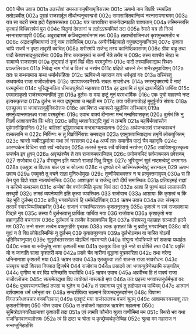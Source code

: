 001  भीष्म उवाच
001a ततस्तेषां समस्तानामृषीणामृषिसत्तमः
001c ऋषभो नाम विप्रर्षिः स्मयन्निव ततोऽब्रवीत्
002a पुराहं राजशार्दूल तीर्थान्यनुचरन्प्रभो
002c समासादितवान्दिव्यं नरनारायणाश्रमम्
003a यत्र सा बदरी रम्या ह्रदो वैहायसस्तथा
003c यत्र चाश्वशिरा राजन्वेदान्पठति शाश्वतान्
004a तस्मिन्सरसि कृत्वाहं विधिवत्तर्पणं पुरा
004c पितॄणां देवतानां च ततोऽऽश्रममियां तदा
005a रेमाते यत्र तौ नित्यं नरनारायणावृषी
005c अदूरादाश्रमं कञ्चिद्वासार्थमगमं ततः
006a ततश्चीराजिनधरं कृशमुच्चमतीव च
006c अद्राक्षमृषिमायान्तं तनुं नाम तपोनिधिम्
007a अन्यैर्नरैर्महाबाहो वपुषाष्टगुणान्वितम्
007c कृशता चापि राजर्षे न दृष्टा तादृशी क्वचित्
008a शरीरमपि राजेन्द्र तस्य कानिष्ठिकासमम्
008c ग्रीवा बाहू तथा पादौ केशाश्चाद्भुतदर्शनाः
009a शिरः कायानुरूपं च कर्णौ नेत्रे तथैव च
009c तस्य वाक्चैव चेष्टा च सामान्ये राजसत्तम
010a दृष्ट्वाहं तं कृशं विप्रं भीतः परमदुर्मनाः
010c पादौ तस्याभिवाद्याथ स्थितः प्राञ्जलिरग्रतः
011a निवेद्य नाम गोत्रं च पितरं च नरर्षभ
011c प्रदिष्टे चासने तेन शनैरहमुपाविशम्
012a ततः स कथयामास कथा धर्मार्थसंहिताः
012c ऋषिमध्ये महाराज तत्र धर्मभृतां वरः
013a तस्मिंस्तु कथयत्येव राजा राजीवलोचनः
013c उपायाज्जवनैरश्वैः सबलः सावरोधनः
014a स्मरन्पुत्रमरण्ये वै नष्टं परमदुर्मनाः
014c भूरिद्युम्नपिता धीमान्रघुश्रेष्ठो महायशाः
015a इह द्रक्ष्यामि तं पुत्रं द्रक्ष्यामीहेति पार्थिवः
015c एवमाशाकृतो राजंश्चरन्वनमिदं पुरा
016a दुर्लभः स मया द्रष्टुं नूनं परमधार्मिकः
016c एकः पुत्रो महारण्ये नष्ट इत्यसकृत्तदा
017a दुर्लभः स मया द्रष्टुमाशा च महती मम
017c तया परीतगात्रोऽहं मुमूर्षुर्नात्र संशयः
018a एतच्छ्रुत्वा स भगवांस्तनुर्मुनिवरोत्तमः
018c अवाक्शिरा ध्यानपरो मुहूर्तमिव तस्थिवान्
019a तमनुध्यान्तमालक्ष्य राजा परमदुर्मनाः
019c उवाच वाक्यं दीनात्मा मन्दं मन्दमिवासकृत्
020a दुर्लभं किं नु विप्रर्षे आशायाश्चैव किं भवेत्
020c ब्रवीतु भगवानेतद्यदि गुह्यं न तन्मयि
021a महर्षिर्भगवांस्तेन पूर्वमासीद्विमानितः
021c बालिशां बुद्धिमास्थाय मन्दभाग्यतयात्मनः
022a अर्थयन्कलशं राजन्काञ्चनं वल्कलानि च
022c निर्विण्णः स तु विप्रर्षिर्निराशः समपद्यत
023a एवमुक्त्वाभिवाद्याथ तमृषिं लोकपूजितम्
023c श्रान्तो न्यषीदद्धर्मात्मा यथा त्वं नरसत्तम
024a अर्घ्यं ततः समानीय पाद्यं चैव महानृषिः
024c आरण्यकेन विधिना राज्ञे सर्वं न्यवेदयत्
025a ततस्ते मुनयः सर्वे परिवार्य नरर्षभम्
025c उपाविशन्पुरस्कृत्य सप्तर्षय इव ध्रुवम्
026a अपृच्छंश्चैव ते तत्र राजानमपराजितम्
026c प्रयोजनमिदं सर्वमाश्रमस्य प्रवेशनम्
027  राजोवाच
027a वीरद्युम्न इति ख्यातो राजाहं दिक्षु विश्रुतः
027c भूरिद्युम्नं सुतं नष्टमन्वेष्टुं वनमागतः
028a एकपुत्रः स विप्राग्र्य बाल एव च सोऽनघ
028c न दृश्यते वने चास्मिंस्तमन्वेष्टुं चराम्यहम्
029  ऋषभ उवाच
029a एवमुक्ते तु वचने राज्ञा मुनिरधोमुखः
029c तूष्णीमेवाभवत्तत्र न च प्रत्युक्तवान्नृपम्
030a स हि तेन पुरा विप्रो राज्ञा नात्यर्थमानितः
030c आशाकृशं च राजेन्द्र तपो दीर्घं समास्थितः
031a प्रतिग्रहमहं राज्ञां न करिष्ये कथञ्चन
031c अन्येषां चैव वर्णानामिति कृत्वा धियं तदा
032a आशा हि पुरुषं बालं लालापयति तस्थुषी
032c तामहं व्यपनेष्यामि इति कृत्वा व्यवस्थितः
033  राजोवाच
033a आशायाः किं कृशत्वं च किं चेह भुवि दुर्लभम्
033c ब्रवीतु भगवानेतत्त्वं हि धर्मार्थदर्शिवान्
034  ऋषभ उवाच
034a ततः संस्मृत्य तत्सर्वं स्मारयिष्यन्निवाब्रवीत्
034c राजानं भगवान्विप्रस्ततः कृशतनुस्तनुः
035a कृशत्वे न समं राजन्नाशाया विद्यते नृप
035c तस्या वै दुर्लभत्वात्तु प्रार्थिताः पार्थिवा मया
036  राजोवाच
036a कृशाकृशे मया ब्रह्मन्गृहीते वचनात्तव
036c दुर्लभत्वं च तस्यैव वेदवाक्यमिव द्विज
037a संशयस्तु महाप्राज्ञ सञ्जातो हृदये मम
037c तन्मे सत्तम तत्त्वेन वक्तुमर्हसि पृच्छतः
038a त्वत्तः कृशतरं किं नु ब्रवीतु भगवानिदम्
038c यदि गुह्यं न ते विप्र लोकेऽस्मिन्किं नु दुर्लभम्
039  कृशतनुरुवाच
039a दुर्लभोऽप्यथ वा नास्ति योऽर्थी धृतिमिवाप्नुयात्
039c सुदुर्लभतरस्तात योऽर्थिनं नावमन्यते
040a संश्रुत्य नोपक्रियते परं शक्त्या यथार्हतः
040c सक्ता या सर्वभूतेषु साशा कृशतरी मया
041a एकपुत्रः पिता पुत्रे नष्टे वा प्रोषिते तथा
041c प्रवृत्तिं यो न जानाति साशा कृशतरी मया
042a प्रसवे चैव नारीणां वृद्धानां पुत्रकारिता
042c तथा नरेन्द्र धनिनामाशा कृशतरी मया
043  ऋषभ उवाच
043a एतच्छ्रुत्वा ततो राजन्स राजा सावरोधनः
043c संस्पृश्य पादौ शिरसा निपपात द्विजर्षभे
044  राजोवाच
044a प्रसादये त्वा भगवन्पुत्रेणेच्छामि सङ्गतिम्
044c वृणीष्व च वरं विप्र यमिच्छसि यथाविधि
045  ऋषभ उवाच
045a अब्रवीच्च हि तं वाक्यं राजा राजीवलोचनः
045c सत्यमेतद्यथा विप्र त्वयोक्तं नास्त्यतो मृषा
046a ततः प्रहस्य भगवांस्तनुर्धर्मभृतां वरः
046c पुत्रमस्यानयत्क्षिप्रं तपसा च श्रुतेन च
047a तं समानाय्य पुत्रं तु तदोपालभ्य पार्थिवम्
047c आत्मानं दर्शयामास धर्मं धर्मभृतां वरः
048a सन्दर्शयित्वा चात्मानं दिव्यमद्भुतदर्शनम्
048c विपाप्मा विगतक्रोधश्चचार वनमन्तिकात्
049a एतद्दृष्टं मया राजंस्ततश्च वचनं श्रुतम्
049c आशामपनयस्वाशु ततः कृशतरीमिमाम्
050  भीष्म उवाच
050a स तत्रोक्तो महाराज ऋषभेण महात्मना
050c सुमित्रोऽपनयत्क्षिप्रमाशां कृशतरीं तदा
051a एवं त्वमपि कौन्तेय श्रुत्वा वाणीमिमां मम
051c स्थिरो भव यथा राजन्हिमवानचलोत्तमः
052a त्वं हि द्रष्टा च श्रोता च कृच्छ्रेष्वर्थकृतेष्विह
052c श्रुत्वा मम महाराज न सन्तप्तुमिहार्हसि

